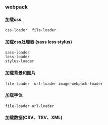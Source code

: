 ### webpack

#### 加载css

```
css-loader  file-loader
```

#### 加载css处理器 (sass less stylus)

```
sass-loader
less-loader
stylus-loader
```

#### 加载背景和图片

```
file-loader  url-loader image-webpack-loader
```

#### 加载字体

```
file-loader url-loader
```

#### 加载数据(CSV、TSV、XML)

```

```


